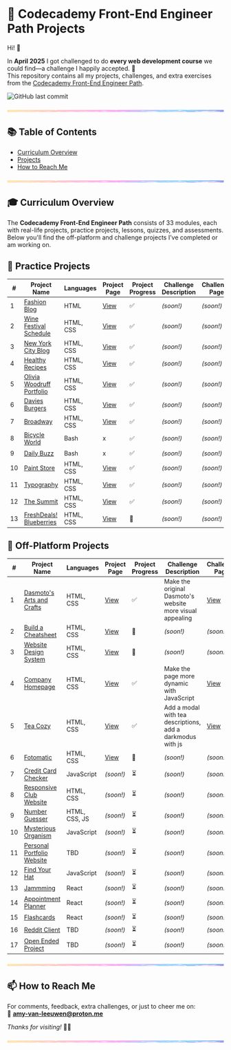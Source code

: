 # 🚀 Codecademy Front-End Engineer Path Projects

Hi! 👋

In **April 2025** I got challenged to do **every web development course** we could find—a challenge I happily accepted. 🎉  
This repository contains all my projects, challenges, and extra exercises from the [Codecademy Front-End Engineer Path](https://www.codecademy.com/learn/paths/front-end-engineer-career-path).

![GitHub last commit](https://img.shields.io/github/last-commit/PastelPrism/codecademy-front-end-engineer)

<img src="assets/pastel-banner.jpg" width="100%" height="5px" />

## 📚 Table of Contents
- [Curriculum Overview](#-curriculum-overview)
- [Projects](#projects)
- [How to Reach Me](#-how-to-reach-me)

<img src="assets/pastel-banner.jpg" width="100%" height="5px" />

## 🎓 Curriculum Overview

The **Codecademy Front-End Engineer Path** consists of 33 modules, each with real-life projects, practice projects, lessons, quizzes, and assessments.  
Below you'll find the off-platform and challenge projects I’ve completed or am working on.

## 📁 Practice Projects

| #  | Project Name                                                                 | Languages      | Project Page                                                                 | Project Progress | Challenge Description                      | Challenge Page                                                                 | Challenge Progress |
|----|------------------------------------------------------------------------------|----------------|---------------------------------------------------------------------------|------------------|--------------------------------------------|------------------------------------------------------------------------------|-------------------|
| 1  | [Fashion Blog](https://github.com/PastelPrism/codecademy-front-end-engineer/tree/main/fashion-blog) | HTML           | [View](https://pastelprism.github.io/codecademy-front-end-engineer/fashion-blog/) | ✅               | _(soon!)_                            | _(soon!)_                                                               | ⏳                |
| 2  | [Wine Festival Schedule](https://github.com/PastelPrism/codecademy-front-end-engineer/tree/main/wine-festival-schedule) | HTML, CSS      | [View](https://pastelprism.github.io/codecademy-front-end-engineer/wine-festival-schedule/) | ✅               | _(soon!)_                            | _(soon!)_                                                               | ⏳                |
| 3  | [New York City Blog](https://github.com/PastelPrism/codecademy-front-end-engineer/tree/main/new-york-city-blog) | HTML, CSS      | [View](https://pastelprism.github.io/codecademy-front-end-engineer/new-york-city-blog/) | ✅               | _(soon!)_                            | _(soon!)_                                                               | ⏳                |
| 4  | [Healthy Recipes](https://github.com/PastelPrism/codecademy-front-end-engineer/tree/main/healthy-recipes) | HTML, CSS      | [View](https://pastelprism.github.io/codecademy-front-end-engineer/healthy-recipes/) | ✅               | _(soon!)_                            | _(soon!)_                                                               | ⏳                |
| 5  | [Olivia Woodruff Portfolio](https://github.com/PastelPrism/codecademy-front-end-engineer/tree/main/olivia-woodruff-portfolio) | HTML, CSS      | [View](https://pastelprism.github.io/codecademy-front-end-engineer/olivia-woodruff-portfolio/) | ✅               | _(soon!)_                            | _(soon!)_                                                               | ⏳                |
| 6  | [Davies Burgers](https://github.com/PastelPrism/codecademy-front-end-engineer/tree/main/davies-burgers) | HTML, CSS      | [View](https://pastelprism.github.io/codecademy-front-end-engineer/davies-burgers/) | ✅               | _(soon!)_                            | _(soon!)_                                                               | ⏳                |
| 7  | [Broadway](https://github.com/PastelPrism/codecademy-front-end-engineer/tree/main/broadway) | HTML, CSS      | [View](https://pastelprism.github.io/codecademy-front-end-engineer/broadway/) | ✅               | _(soon!)_                            | _(soon!)_                                                               | ⏳                |
| 8  | [Bicycle World](https://github.com/PastelPrism/codecademy-front-end-engineer/tree/main/bicycle-world) | Bash           | x | ✅               | _(soon!)_                            | _(soon!)_                                                               | ⏳                |
| 9  | [Daily Buzz](https://github.com/PastelPrism/codecademy-front-end-engineer/tree/main/bicycle-world) | Bash           | x | ✅               | _(soon!)_                            | _(soon!)_                                                               | ⏳                |
| 10  | [Paint Store](https://github.com/PastelPrism/codecademy-front-end-engineer/tree/main/paint-store) | HTML, CSS           | [View](https://pastelprism.github.io/codecademy-front-end-engineer/paint-store/) | ✅               | _(soon!)_                            | _(soon!)_                                                               | ⏳                |
| 11  | [Typography](https://github.com/PastelPrism/codecademy-front-end-engineer/tree/main/typography) | HTML, CSS           | [View](https://pastelprism.github.io/codecademy-front-end-engineer/typography/) | ✅               | _(soon!)_                            | _(soon!)_                                                               | ⏳                |
| 12  | [The Summit](https://github.com/PastelPrism/codecademy-front-end-engineer/tree/main/the-summit) | HTML, CSS           | [View](https://pastelprism.github.io/codecademy-front-end-engineer/the-summit/) | ✅               | _(soon!)_                            | _(soon!)_                                                               | ⏳                |
| 13  | [FreshDeals! Blueberries](https://github.com/PastelPrism/codecademy-front-end-engineer/tree/main/freshdeals-blueberries) | HTML, CSS           | [View](https://pastelprism.github.io/codecademy-front-end-engineer/freshdeals-blueberries/) | 🚧                | _(soon!)_                            | _(soon!)_                                                               | ⏳                |


## 📁 Off-Platform Projects

| #  | Project Name                                                                 | Languages      | Project Page                                                                 | Project Progress | Challenge Description                      | Challenge Page                                                                 | Challenge Progress |
|----|------------------------------------------------------------------------------|----------------|---------------------------------------------------------------------------|------------------|--------------------------------------------|------------------------------------------------------------------------------|-------------------|
| 1  | [Dasmoto's Arts and Crafts](https://github.com/PastelPrism/codecademy-front-end-engineer/tree/main/dasmotos-arts-crafts) | HTML, CSS      | [View](https://pastelprism.github.io/codecademy-front-end-engineer/dasmotos-arts-crafts/) | ✅               | Make the original Dasmoto's website more visual appealing | [View](https://pastelprism.github.io/codecademy-front-end-engineer/dasmotos-arts-crafts/challenge-page.html) | ✅                |
| 2  | [Build a Cheatsheet](https://github.com/PastelPrism/codecademy-front-end-engineer/tree/main/bash-reference-guide) | HTML, CSS      | [View](https://pastelprism.github.io/codecademy-front-end-engineer/bash-reference-guide/) | 🚧               | _(soon!)_                            | _(soon!)_                                                               | ⏳                |
| 3  | [Website Design System](https://github.com/PastelPrism/codecademy-front-end-engineer/tree/main/website-design-system) | HTML, CSS      | [View](https://pastelprism.github.io/codecademy-front-end-engineer/website-design-system/) | 🚧               | _(soon!)_                            | _(soon!)_                                                               | ⏳                |
| 4  | [Company Homepage](https://github.com/PastelPrism/codecademy-front-end-engineer/tree/main/company-homepage) | HTML, CSS      | [View](https://pastelprism.github.io/codecademy-front-end-engineer/company-homepage/) | ✅               | Make the page more dynamic with JavaScript | [View](https://pastelprism.github.io/codecademy-front-end-engineer/company-homepage/extra-challenge/index-challenge) | 🚧                |
| 5  | [Tea Cozy](https://github.com/PastelPrism/codecademy-front-end-engineer/tree/main/tea-cozy) | HTML, CSS      | [View](https://pastelprism.github.io/codecademy-front-end-engineer/tea-cozy/) | ✅               | Add a modal with tea descriptions, add a darkmodus with js | [View](https://pastelprism.github.io/codecademy-front-end-engineer/tea-cozy/extra/index-extra) | 🚧                |
| 6  | [Fotomatic](https://github.com/PastelPrism/codecademy-front-end-engineer/tree/main/fotomatic) | HTML, CSS      | [View](https://pastelprism.github.io/codecademy-front-end-engineer/fotomatic/) | 🚧               | _(soon!)_                            | _(soon!)_                                                               | ⏳                |
| 7  | [Credit Card Checker](https://github.com/PastelPrism/codecademy-front-end-engineer/tree/main/credit-card-checker) | JavaScript     | _(soon!)_                            | ⏳               | _(soon!)_                            | _(soon!)_                                                               | ⏳                |
| 8  | [Responsive Club Website](https://github.com/PastelPrism/codecademy-front-end-engineer/tree/main/responsive-club-website) | HTML, CSS      | _(soon!)_                            | ⏳               | _(soon!)_                            | _(soon!)_                                                               | ⏳                |
| 9  | [Number Guesser](https://github.com/PastelPrism/codecademy-front-end-engineer/tree/main/number-guesser) | HTML, CSS, JS  | _(soon!)_                            | ⏳               | _(soon!)_                            | _(soon!)_                                                               | ⏳                |
| 10 | [Mysterious Organism](https://github.com/PastelPrism/codecademy-front-end-engineer/tree/main/mysterious-organism) | JavaScript     | _(soon!)_                            | ⏳               | _(soon!)_                            | _(soon!)_                                                               | ⏳                |
| 11 | [Personal Portfolio Website](https://github.com/PastelPrism/codecademy-front-end-engineer/tree/main/personal-portfolio-website) | TBD            | _(soon!)_                            | ⏳               | _(soon!)_                            | _(soon!)_                                                               | ⏳                |
| 12 | [Find Your Hat](https://github.com/PastelPrism/codecademy-front-end-engineer/tree/main/find-your-hat) | JavaScript     | _(soon!)_                            | ⏳               | _(soon!)_                            | _(soon!)_                                                               | ⏳                |
| 13 | [Jammming](https://github.com/PastelPrism/codecademy-front-end-engineer/tree/main/jammming) | React          | _(soon!)_                            | ⏳               | _(soon!)_                            | _(soon!)_                                                               | ⏳                |
| 14 | [Appointment Planner](https://github.com/PastelPrism/codecademy-front-end-engineer/tree/main/appointment-planner) | React          | _(soon!)_                            | ⏳               | _(soon!)_                            | _(soon!)_                                                               | ⏳                |
| 15 | [Flashcards](https://github.com/PastelPrism/codecademy-front-end-engineer/tree/main/flashcards) | React          | _(soon!)_                            | ⏳               | _(soon!)_                            | _(soon!)_                                                               | ⏳                |
| 16 | [Reddit Client](https://github.com/PastelPrism/codecademy-front-end-engineer/tree/main/reddit-client) | TBD            | _(soon!)_                            | ⏳               | _(soon!)_                            | _(soon!)_                                                               | ⏳                |
| 17 | [Open Ended Project](https://github.com/PastelPrism/codecademy-front-end-engineer/tree/main/open-ended-project) | TBD            | _(soon!)_                            | ⏳               | _(soon!)_                            | _(soon!)_                                                               | ⏳                |

<img src="assets/pastel-banner.jpg" width="100%" height="5px" />

## 📫 How to Reach Me

For comments, feedback, extra challenges, or just to cheer me on:  
📩 **[amy-van-leeuwen@proton.me](mailto:amy-van-leeuwen@proton.me)**

_Thanks for visiting!_ 👋😊

<img src="assets/pastel-banner.jpg" width="100%" height="5px" />
